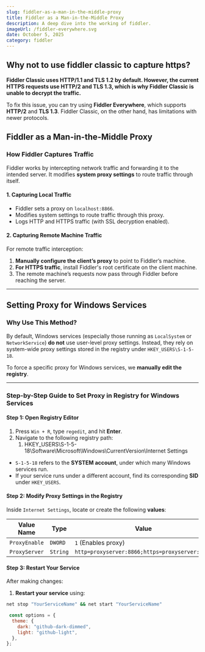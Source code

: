 ```yaml
---
slug: fiddler-as-a-man-in-the-middle-proxy
title: Fiddler as a Man-in-the-Middle Proxy
description: A deep dive into the working of fiddler.
imageUrl: /fiddler-everywhere.svg
date: October 5, 2025
category: fiddler
---
```


## Why not to use fiddler classic to capture https?

**Fiddler Classic uses HTTP/1.1 and TLS 1.2 by default. However, the current HTTPS requests use HTTP/2 and TLS 1.3, which is why Fiddler Classic is unable to decrypt the traffic.**

To fix this issue, you can try using **Fiddler Everywhere**, which supports **HTTP/2** and **TLS 1.3**. Fiddler Classic, on the other hand, has limitations with newer protocols.



## Fiddler as a Man-in-the-Middle Proxy

### How Fiddler Captures Traffic

Fiddler works by intercepting network traffic and forwarding it to the intended server. It modifies **system proxy settings** to route traffic through itself.

#### **1. Capturing Local Traffic**
- Fiddler sets a proxy on `localhost:8866`.
- Modifies system settings to route traffic through this proxy.
- Logs HTTP and HTTPS traffic (with SSL decryption enabled).

#### **2. Capturing Remote Machine Traffic**
For remote traffic interception:
1. **Manually configure the client’s proxy** to point to Fiddler’s machine.
2. **For HTTPS traffic**, install Fiddler's root certificate on the client machine.
3. The remote machine’s requests now pass through Fiddler before reaching the server.

---

## Setting Proxy for Windows Services  

### Why Use This Method?  
By default, Windows services (especially those running as `LocalSystem` or `NetworkService`) **do not** use user-level proxy settings. Instead, they rely on system-wide proxy settings stored in the registry under `HKEY_USERS\S-1-5-18`.  

To force a specific proxy for Windows services, we **manually edit the registry**.  

---

### Step-by-Step Guide to Set Proxy in Registry for Windows Services  

#### Step 1: Open Registry Editor  
1. Press `Win + R`, type `regedit`, and hit **Enter**.  
2. Navigate to the following registry path:  
	1. HKEY_USERS\S-1-5-18\Software\Microsoft\Windows\CurrentVersion\Internet Settings

- `S-1-5-18` refers to the **SYSTEM account**, under which many Windows services run.  
- If your service runs under a different account, find its corresponding **SID** under `HKEY_USERS`.  

#### Step 2: Modify Proxy Settings in the Registry  
Inside `Internet Settings`, locate or create the following **values**:  

| Value Name     | Type    | Value |
|---------------|--------|-------|
| `ProxyEnable` | `DWORD` | `1` (Enables proxy) |
| `ProxyServer` | `String` | `http=proxyserver:8866;https=proxyserver:8866` |

#### Step 3: Restart Your Service  
After making changes:  
1. **Restart your service** using:  
```sh
net stop "YourServiceName" && net start "YourServiceName"
```


```js showLineNumbers
 const options = {
  theme: {
    dark: "github-dark-dimmed",
    light: "github-light",
  },
};
```




